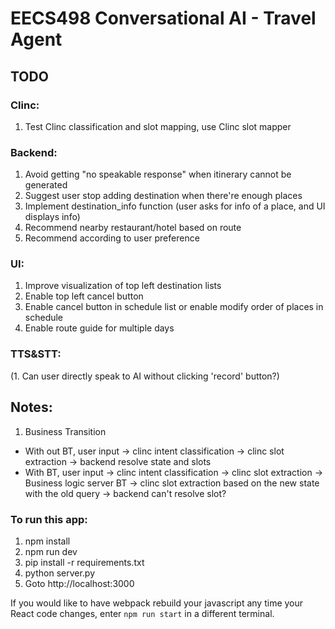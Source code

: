 # EECS498 Conversational AI - Travel Agent

## TODO
### Clinc:
1. Test Clinc classification and slot mapping, use Clinc slot mapper
### Backend:
1. Avoid getting "no speakable response" when itinerary cannot be generated
2. Suggest user stop adding destination when there're enough places
3. Implement destination_info function (user asks for info of a place, and UI displays info)
4. Recommend nearby restaurant/hotel based on route
5. Recommend according to user preference
### UI:
1. Improve visualization of top left destination lists
2. Enable top left cancel button
3. Enable cancel button in schedule list or enable modify order of places in schedule
4. Enable route guide for multiple days
### TTS&STT:
(1. Can user directly speak to AI without clicking 'record' button?)


## Notes:
1. Business Transition
- With out BT, user input -> clinc intent classification -> clinc slot extraction -> backend resolve state and slots
- With BT, user input -> clinc intent classification -> clinc slot extraction -> Business logic server BT -> clinc slot extraction based on the new state with the old query -> backend can't resolve slot?


### To run this app:
1. npm install
2. npm run dev
3. pip install -r requirements.txt
4. python server.py
5. Goto http://localhost:3000

If you would like to have webpack rebuild your javascript any time your React code changes, enter `npm run start` in a different terminal.
